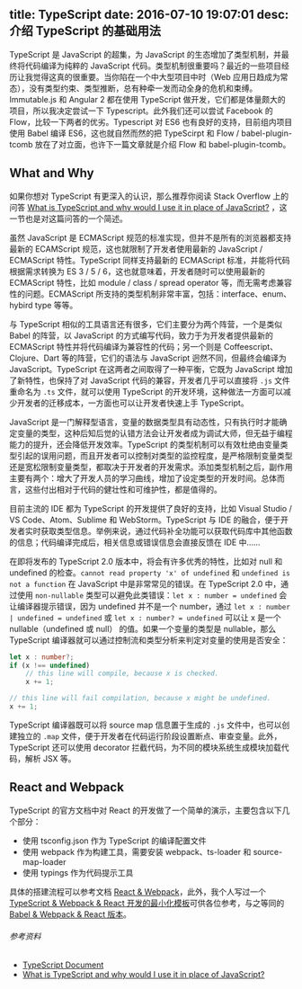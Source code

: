 title: TypeScript
date: 2016-07-10 19:07:01
desc: 介绍 TypeScript 的基础用法
---

TypeScript 是 JavaScript 的超集，为 JavaScript 的生态增加了类型机制，并最终将代码编译为纯粹的 JavaScript 代码。类型机制很重要吗？最近的一些项目经历让我觉得这真的很重要。当你陷在一个中大型项目中时（Web 应用日趋成为常态），没有类型约束、类型推断，总有种牵一发而动全身的危机和束缚。Immutable.js 和 Angular 2 都在使用 TypeScript 做开发，它们都是体量颇大的项目，所以我决定尝试一下 Typescript。此外我们还可以尝试 Facebook 的 Flow，比较一下两者的优劣。Typescript 对 ES6 也有良好的支持，目前组内项目使用 Babel 编译 ES6，这也就自然而然的把 TypeScirpt 和 Flow / babel-plugin-tcomb 放在了对立面，也许下一篇文章就是介绍 Flow 和 babel-plugin-tcomb。

<!-- more -->

## What and Why

如果你想对 TypeScript 有更深入的认识，那么推荐你阅读 Stack Overflow 上的问答 [What is TypeScript and why would I use it in place of JavaScript?](http://stackoverflow.com/questions/12694530/what-is-typescript-and-why-would-i-use-it-in-place-of-javascript) ，这一节也是对这篇问答的一个简述。

虽然 JavaScript 是 ECMAScript 规范的标准实现，但并不是所有的浏览器都支持最新的 ECAMScript 规范，这也就限制了开发者使用最新的 JavaScript / ECMAScript 特性。TypeScript 同样支持最新的 ECMAScript 标准，并能将代码根据需求转换为 ES 3 / 5 / 6，这也就意味着，开发者随时可以使用最新的 ECMAScript 特性，比如 module / class / spread operator 等，而无需考虑兼容性的问题。ECMAScript 所支持的类型机制非常丰富，包括：interface、enum、hybird type 等等。

与 TypeScript 相似的工具语言还有很多，它们主要分为两个阵营，一个是类似 Babel 的阵营，以 JavaScript 的方式编写代码，致力于为开发者提供最新的 ECMAScript 特性并将代码编译为兼容性的代码；另一个则是 Coffeescript、Clojure、Dart 等的阵营，它们的语法与 JavaScript 迥然不同，但最终会编译为 JavaScript。TypeScript 在这两者之间取得了一种平衡，它既为 JavaScript 增加了新特性，也保持了对 JavaScript 代码的兼容，开发者几乎可以直接将 `.js` 文件重命名为 `.ts` 文件，就可以使用 TypeScript 的开发环境，这种做法一方面可以减少开发者的迁移成本，一方面也可以让开发者快速上手 TypeScript。

JavaScript 是一门解释型语言，变量的数据类型具有动态性，只有执行时才能确定变量的类型，这种后知后觉的认错方法会让开发者成为调试大师，但无益于编程能力的提升，还会降低开发效率。TypeScript 的类型机制可以有效杜绝由变量类型引起的误用问题，而且开发者可以控制对类型的监控程度，是严格限制变量类型还是宽松限制变量类型，都取决于开发者的开发需求。添加类型机制之后，副作用主要有两个：增大了开发人员的学习曲线，增加了设定类型的开发时间。总体而言，这些付出相对于代码的健壮性和可维护性，都是值得的。

目前主流的 IDE 都为 TypeScript 的开发提供了良好的支持，比如 Visual Studio / VS Code、Atom、Sublime 和 WebStorm。TypeScript 与 IDE 的融合，便于开发者实时获取类型信息。举例来说，通过代码补全功能可以获取代码库中其他函数的信息；代码编译完成后，相关信息或错误信息会直接反馈在 IDE 中……

在即将发布的 TypeScript 2.0 版本中，将会有许多优秀的特性，比如对 null 和 undefined 的检查。`cannot read property 'x' of undefined` 和 `undefined is not a function` 在 JavaScript 中是非常常见的错误。在 TypeScript 2.0 中，通过使用 `non-nullable` 类型可以避免此类错误：`let x : number = undefined` 会让编译器提示错误，因为 undefined 并不是一个 number，通过 `let x : number | undefined = undefined` 或 `let x : number? = undefined` 可以让 x 是一个 nullable（undefined 或 null） 的值。如果一个变量的类型是 nullable，那么 TypeScript 编译器就可以通过控制流和类型分析来判定对变量的使用是否安全：

```ts
let x : number?;
if (x !== undefined)
    // this line will compile, because x is checked.
    x += 1;

// this line will fail compilation, because x might be undefined.    
x += 1;
```

TypeScript 编译器既可以将 source map 信息置于生成的 `.js` 文件中，也可以创建独立的 `.map` 文件，便于开发者在代码运行阶段设置断点、审查变量。此外，TypeScript 还可以使用 decorator 拦截代码，为不同的模块系统生成模块加载代码，解析 JSX 等。

## React and Webpack

TypeScript 的官方文档中对 React 的开发做了一个简单的演示，主要包含以下几个部分：

- 使用 tsconfig.json 作为 TypeScript 的编译配置文件
- 使用 webpack 作为构建工具，需要安装 webpack、ts-loader 和 source-map-loader
- 使用 typings 作为代码提示工具

具体的搭建流程可以参考文档 [React & Webpack](https://www.typescriptlang.org/docs/handbook/react-&-webpack.html)，此外，我个人写过一个 [TypeScript & Webpack & React 开发的最小化模板](https://github.com/pinggod/react-startkit/tree/typescript)可供各位参考，与之等同的 [Babel & Webpack & React 版本](https://github.com/pinggod/react-startkit/tree/babel)。

###### 参考资料

- [TypeScript Document](https://www.typescriptlang.org/docs/tutorial.html)
- [What is TypeScript and why would I use it in place of JavaScript?](http://stackoverflow.com/questions/12694530/what-is-typescript-and-why-would-i-use-it-in-place-of-javascript)
